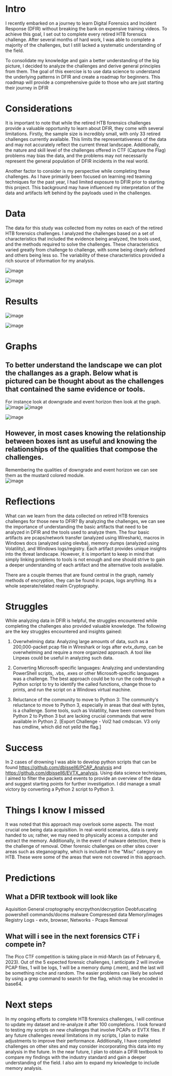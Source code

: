 # Intro
I recently embarked on a journey to learn Digital Forensics and Incident Response (DFIR) without breaking the bank on expensive training videos. To achieve this goal, I set out to complete every retired HTB forensics challenge. After several months of hard work, I was able to complete a majority of the challenges, but I still lacked a systematic understanding of the field.

To consolidate my knowledge and gain a better understanding of the big picture, I decided to analyze the challenges and derive general principles from them. The goal of this exercise is to use data science to understand the underlying patterns in DFIR and create a roadmap for beginners. This roadmap will provide a comprehensive guide to those who are just starting their journey in DFIR

# Considerations
It is important to note that while the retired HTB forensics challenges provide a valuable opportunity to learn about DFIR, they come with several limitations. Firstly, the sample size is incredibly small, with only 33 retired challenges currently available. This limits the representativeness of the data and may not accurately reflect the current threat landscape. Additionally, the nature and skill level of the challenges offered in CTF (Capture the Flag) problems may bias the data, and the problems may not necessarily represent the general population of DFIR incidents in the real world.

Another factor to consider is my perspective while completing these challenges. As I have primarily been focused on learning red teaming techniques for the past year, I had limited exposure to DFIR prior to starting this project. This background may have influenced my interpretation of the data and artifacts left behind by the payloads used in the challenges.

# Data
The data for this study was collected from my notes on each of the retired HTB forensics challenges. I analyzed the challenges based on a set of characteristics that included the evidence being analyzed, the tools used, and the methods required to solve the challenges. These characteristics varied greatly from challenge to challenge, with some being clearly defined and others being less so. The variability of these characteristics provided a rich source of information for my analysis.

![image](https://user-images.githubusercontent.com/50979196/217050487-c160139e-65dd-41b1-9b7f-db267915e914.png)

![image](https://user-images.githubusercontent.com/50979196/217050771-663b3181-fc33-4f78-b287-3220b88ee96a.png)

# Results

![image](https://user-images.githubusercontent.com/50979196/217050896-cbf15d8b-1a63-4bfc-8cf8-fe7aca189c59.png)

![image](https://user-images.githubusercontent.com/50979196/217050962-efa5363b-b70d-4761-b852-7494d6f52a91.png)

# Graphs
## To better understand the landscape we can plot the challanges as a graph. Below what is pictured can be thought about as the challenges that contained the same evidence or tools. 
For instance look at downgrade and event horizon then look at the graph.
![image](https://user-images.githubusercontent.com/50979196/217057213-452c3169-cbb5-4284-84db-7bb2b030eecf.png)
![image](https://user-images.githubusercontent.com/50979196/217057243-8381d897-4e68-42c4-a5dc-a0f96e11e62a.png)

![image](https://user-images.githubusercontent.com/50979196/217052142-6e8e7617-2120-46e6-83ce-14293021155f.png)

## However, in most cases knowing the relationship between boxes isnt as useful and knowing the relationships of the qualities that compose the challenges.
Remembering the qualities of downgrade and event horizon we can see them as the mustard colored module.  
![image](https://user-images.githubusercontent.com/50979196/217053537-83ec1822-821e-4a85-8eef-de4c19326f4b.png)

# Reflections
What can we learn from the data collected on retired HTB forensics challenges for those new to DFIR? By analyzing the challenges, we can see the importance of understanding the basic artifacts that need to be analyzed in DFIR and the tools used to analyze them. The four basic artifacts are pcaps/network transfer (analyzed using Wireshark), macros in Windows docs (analyzed using olevba), memory dumps (analyzed using Volatility), and Windows logs/registry. Each artifact provides unique insights into the threat landscape. However, it is important to keep in mind that simply linking problems to tools is not enough and one should strive to gain a deeper understanding of each artifact and the alternative tools available.

There are a couple themes that are found central in the graph, namely methods of encryption, they can be found in pcaps, logs anything. Its a whole seperate/related realm Cryptography.

# Struggles
While analyzing data in DFIR is helpful, the struggles encountered while completing the challenges also provided valuable knowledge. The following are the key struggles encountered and insights gained:

1) Overwhelming data: Analyzing large amounts of data, such as a 200,000-packet pcap file in Wireshark or logs after evtx_dump, can be overwhelming and require a more organized approach. A tool like Linpeas could be useful in analyzing such data.

2)  Converting Microsoft-specific languages: Analyzing and understanding PowerShell scripts, .vbs, .exes or other Microsoft-specific languages was a challenge. The best approach could be to run the code through a Python script to try to identify the called functions, change those to prints, and run the script on a Windows virtual machine.

3) Reluctance of the community to move to Python 3: The community's reluctance to move to Python 3, especially in areas that deal with bytes, is a challenge. Some tools, such as Volatility, have been converted from Python 2 to Python 3 but are lacking crucial commands that were available in Python 2. [Export Challenge - Vol2 had cmdscan. V3 only has cmdline, which did not yeild the flag.]

# Success
In 2 cases of drowning I was able to develop python scripts that can be found  https://github.com/dbissell6/PCAP_Analysis and https://github.com/dbissell6/EVTX_analysis. Using data science techniques, I aimed to filter the packets and events to provide an overview of the data and suggest starting points for further investigation. I did manage a small victory by converting a Python 2 script to Python 3.


# Things I know I missed

It was noted that this approach may overlook some aspects. The most crucial one being data acquisition. In real-world scenarios, data is rarely handed to us; rather, we may need to physically access a computer and extract the memory. Additionally, in the event of malware detection, there is the challenge of removal. Other forensic challenges on other sites cover areas such as steganography, which is included in the "Misc" category on HTB. These were some of the areas that were not covered in this approach.

# Predictions

## What a DFIR textbook will look like

Aquisition
General croptography encrpython/decryption
  Deobfuscating powershell commands/docms malware
  Compressed data
Memory/images
Registry
Logs - evtx, browser, 
Networks - Pcaps
Removal 

## What will i see in the next forensics CTF i compete in?
The Pico CTF competition is taking place in mid-March (as of February 6, 2023). Out of the 5 expected forensic challenges, I anticipate 2 will involve PCAP files, 1 will be logs, 1 will be a memory dump (.mem), and the last will be something niche and random. The easier problems can likely be solved by using a grep command to search for the flag, which may be encoded in base64.

# Next steps

In my ongoing efforts to complete HTB forensics challenges, I will continue to update my dataset and re-analyze it after 100 completions. I look forward to testing my scripts on new challenges that involve PCAPs or EVTX files. If any future challenges reveal limitations in my scripts, I plan to make adjustments to improve their performance. Additionally, I have completed challenges on other sites and may consider incorporating this data into my analysis in the future.
In the near future, I plan to obtain a DFIR textbook to compare my findings with the industry standard and gain a deeper understanding of the field. I also aim to expand my knowledge to include memory analysis.
